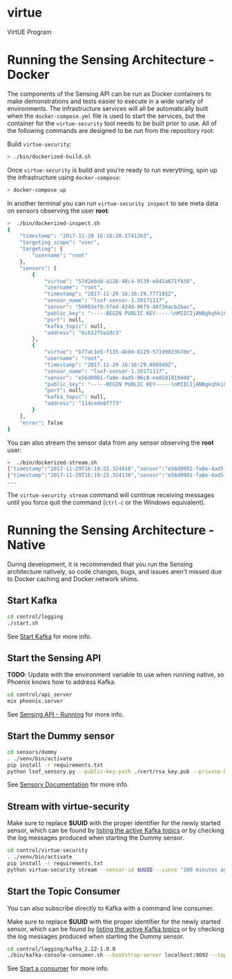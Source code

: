 # virtue
VirtUE Program


# Running the Sensing Architecture - Docker

The components of the Sensing API can be run as Docker containers to make demonstrations and tests easier
to execute in a wide variety of environments. The infrastructure services will all be automatically built
when the `docker-compose.yml` file is used to start the services, but the container for the `virtue-security`
tool needs to be built prior to use. All of the following commands are designed to be run from the repository
root.

Build `virtue-security`:

```bash
> ./bin/dockerized-build.sh
```

Once `virtue-security` is build and you're ready to run everything, spin up the infrastructure using `docker-compose`:

```bash
> docker-compose up
```

In another terminal you can run `virtue-security inspect` to see meta data on sensors observing the user **root**:

```bash
>  ./bin/dockerized-inspect.sh 
{
    "timestamp": "2017-11-29 16:18:20.174126Z",
    "targeting_scope": "user",
    "targeting": {
        "username": "root"
    },
    "sensors": [
        {
            "virtue": "57d2ebdd-a12b-48c4-9139-e041a671f838",
            "username": "root",
            "timestamp": "2017-11-29 16:16:29.777185Z",
            "sensor_name": "lsof-sensor-1.20171117",
            "sensor": "50003ef9-5fed-434d-96f9-48f36acb2bac",
            "public_key": "-----BEGIN PUBLIC KEY-----\nMIICIjANBgkqhkiG9w0BAQEFAAOCAg8AMIICCgKCAgEAvzXY/MhfQxaj4RfJAPHQ\nWLhOGmzkUGjj81nrrM6HCaVSCdeZDlI13j41EnCWO+NrYZ3s1/MBMbo6fEzHbHlp\nasked5sMvlReGErelttteCa2c62NAlQ2BIR5iuXZ1nn9WzcGVsQIV92exnl65pza\nftyf4rjrTHpWBDJtJJf+W2piASOyiPf98UxYqIGlaYI6TFpPobwmuEhzm00r2mwC\neqcqQiU1bKF3qiAhO4kMAjYV/GMqCje38EicTJ0FLLIFW6NZUcD7tjFB4hU3j8Nn\nC7+URvMgOnaCOiqiidzWzVIfpOsvYvFc9D+BXcmYYIJngs58kJdc9mO7eZs3d0D6\nLje9fmvf+PnLI2nKXxxxbkspOs+DQiuJPMT7yHohj67d2JDA2qU4F3VKxmu3Vwo7\nqNz3q5SEHK8BIC+MYE5lT26a26UQgObCm/Qmw8N769hhLszHWiFmJIMtLtXCAJDB\nou7CZveKsRsQFjwKTQKKKEhyNaDLh4wfNhgN8M5thKIXeEMwxQkEtey4/NqmIChy\nZ5RMK8/LpOEm5kDkCPvpg3jrQldiGHI30rxWFr7Ox7f1ofM6X6WY1+USYQ5n7nQB\nTHuf4CImw5YQl3zTcCTf1SGEaSpf0joa/W4jx3rFCC8YkrLzkUNgjRAdEv5B57fB\n893XY3WxTRahV3oi21noSGUCAwEAAQ==\n-----END PUBLIC KEY-----\n",
            "port": null,
            "kafka_topic": null,
            "address": "6cb32f5a1dc3"
        },
        {
            "virtue": "b77ac1e5-f135-4b0d-8129-571d902367de",
            "username": "root",
            "timestamp": "2017-11-29 16:16:29.808949Z",
            "sensor_name": "lsof-sensor-1.20171117",
            "sensor": "e56d0901-fa8e-4ad5-96c8-ee8581819d40",
            "public_key": "-----BEGIN PUBLIC KEY-----\nMIICIjANBgkqhkiG9w0BAQEFAAOCAg8AMIICCgKCAgEAvzXY/MhfQxaj4RfJAPHQ\nWLhOGmzkUGjj81nrrM6HCaVSCdeZDlI13j41EnCWO+NrYZ3s1/MBMbo6fEzHbHlp\nasked5sMvlReGErelttteCa2c62NAlQ2BIR5iuXZ1nn9WzcGVsQIV92exnl65pza\nftyf4rjrTHpWBDJtJJf+W2piASOyiPf98UxYqIGlaYI6TFpPobwmuEhzm00r2mwC\neqcqQiU1bKF3qiAhO4kMAjYV/GMqCje38EicTJ0FLLIFW6NZUcD7tjFB4hU3j8Nn\nC7+URvMgOnaCOiqiidzWzVIfpOsvYvFc9D+BXcmYYIJngs58kJdc9mO7eZs3d0D6\nLje9fmvf+PnLI2nKXxxxbkspOs+DQiuJPMT7yHohj67d2JDA2qU4F3VKxmu3Vwo7\nqNz3q5SEHK8BIC+MYE5lT26a26UQgObCm/Qmw8N769hhLszHWiFmJIMtLtXCAJDB\nou7CZveKsRsQFjwKTQKKKEhyNaDLh4wfNhgN8M5thKIXeEMwxQkEtey4/NqmIChy\nZ5RMK8/LpOEm5kDkCPvpg3jrQldiGHI30rxWFr7Ox7f1ofM6X6WY1+USYQ5n7nQB\nTHuf4CImw5YQl3zTcCTf1SGEaSpf0joa/W4jx3rFCC8YkrLzkUNgjRAdEv5B57fB\n893XY3WxTRahV3oi21noSGUCAwEAAQ==\n-----END PUBLIC KEY-----\n",
            "port": null,
            "kafka_topic": null,
            "address": "114cede6f773"
        }
    ],
    "error": false
}
```

You can also stream the sensor data from any sensor observing the **root** user:

```bash
>  ./bin/dockerized-stream.sh 
{"timestamp":"2017-11-29T16:19:22.324018","sensor":"e56d0901-fa8e-4ad5-96c8-ee8581819d40","message":"COMMAND PID TID USER   FD   TYPE             DEVICE SIZE/OFF    NODE NAME\n","level":"debug"}
{"timestamp":"2017-11-29T16:19:22.324136","sensor":"e56d0901-fa8e-4ad5-96c8-ee8581819d40","message":"python    1     root  cwd    DIR               0,72     4096  332393 /usr/src/app\n","level":"debug"}
...
```

The `virtue-security stream` command will continue receiving messages until you force quit the command (`ctrl-c` or the Windows equivalent).


# Running the Sensing Architecture - Native

During development, it is recommended that you run the Sensing architecture natively, so code changes, bugs, and issues
aren't missed due to Docker caching and Docker network shims.

## Start Kafka

```bash
cd control/logging
./start.sh
```

See [Start Kafka](control/logging/README.md#start-kafka-docker) for more info.


## Start the Sensing API

**TODO**: Update with the environment variable to use when running native, so Phoenix knows how to address Kafka.

```bash
cd control/api_server
mix phoenix.server
```

See [Sensing API - Running](control/api_server/README.md) for more info.


## Start the Dummy sensor

```bash
cd sensors/dummy
. ./venv/bin/activate
pip install -r requirements.txt
python lsof_sensory.py --public-key-path ./cert/rsa_key.pub --private-key-path ./cert/rsa_key
```

See [Sensory Documentation](sensors/dummy/README.md) for more info.

## Stream with virtue-security 

Make sure to replace **$UUID** with the proper identifier for the newly started sensor, which can
be found by [listing the active Kafka topics](control/logging/README.md#list-topics) or by checking
the log messages produced when starting the Dummy sensor.

```bash
cd control/virtue-security
. ./venv/bin/activate
pip install -r requirements.txt
python virtue-security stream --sensor-id $UUID --since "100 minutes ago" --follow --filter-log-level info
```

## Start the Topic Consumer

You can also subscribe directly to Kafka with a command line consumer.

Make sure to replace **$UUID** with the proper identifier for the newly started sensor, which can
be found by [listing the active Kafka topics](control/logging/README.md#list-topics) or by checking
the log messages produced when starting the Dummy sensor.

```bash
cd control/logging/kafka_2.12-1.0.0
./bin/kafka-console-consumer.sh --bootstrap-server localhost:9092 --topic $UUID --from-beginning
```

See [Start a consumer](contro/logging/README.md) for more info.